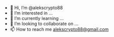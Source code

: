 - 👋 Hi, I’m @alekscrypto88
- 👀 I’m interested in ...
- 🌱 I’m currently learning ...
- 💞️ I’m looking to collaborate on ...
- 📫 How to reach me alekscrypto88@gmail.com

<!---
alekscrypto88/alekscrypto88 is a ✨ special ✨ repository because its `README.md` (this file) appears on your GitHub profile.
You can click the Preview link to take a look at your changes.
--->
